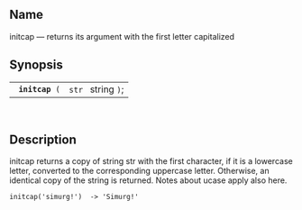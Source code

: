 <div>

<div>

</div>

<div>

## Name

initcap — returns its argument with the first letter capitalized

</div>

<div>

## Synopsis

<div>

|                      |                    |
|----------------------|--------------------|
| ` `**`initcap`**` (` | `str ` string `)`; |

<div>

 

</div>

</div>

</div>

<div>

## Description

initcap returns a copy of string str with the first character, if it is
a lowercase letter, converted to the corresponding uppercase letter.
Otherwise, an identical copy of the string is returned. Notes about
ucase apply also here.

``` screen
initcap('simurg!')  -> 'Simurg!'
```

</div>

</div>
